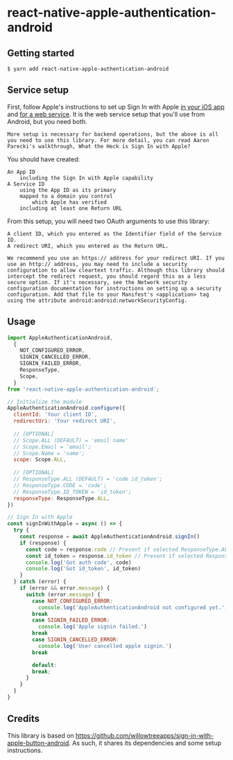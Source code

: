 # react-native-apple-authentication-android

## Getting started

`$ yarn add react-native-apple-authentication-android`

## Service setup

First, follow Apple's instructions to set up Sign In with Apple [in your iOS app](https://help.apple.com/developer-account/#/devde676e696) and [for a web service](https://help.apple.com/developer-account/#/dev1c0e25352). It is the web service setup that you'll use from Android, but you need both.

    More setup is necessary for backend operations, but the above is all you need to use this library. For more detail, you can read Aaron Parecki's walkthrough, What the Heck is Sign In with Apple?

You should have created:

    An App ID
        including the Sign In with Apple capability
    A Service ID
        using the App ID as its primary
        mapped to a domain you control
            which Apple has verified
        including at least one Return URL

From this setup, you will need two OAuth arguments to use this library:

    A client ID, which you entered as the Identifier field of the Service ID.
    A redirect URI, which you entered as the Return URL.

    We recommend you use an https:// address for your redirect URI. If you use an http:// address, you may need to include a security configuration to allow cleartext traffic. Although this library should intercept the redirect request, you should regard this as a less secure option. If it's necessary, see the Network security configuration documentation for instructions on setting up a security configuration. Add that file to your Manifest's <application> tag using the attribute android:android:networkSecurityConfig.

## Usage

```javascript
import AppleAuthenticationAndroid,
  {
    NOT_CONFIGURED_ERROR,
    SIGNIN_CANCELLED_ERROR,
    SIGNIN_FAILED_ERROR,
    ResponseType,
    Scope,
  }
from 'react-native-apple-authentication-android';

// Initialize the module
AppleAuthenticationAndroid.configure({
  clientId: 'Your client ID',
  redirectUri: 'Your redirect URI',
  
  // [OPTIONAL]
  // Scope.ALL (DEFAULT) = 'email name'
  // Scope.Email = 'email';
  // Scope.Name = 'name';  
  scope: Scope.ALL,
  
  // [OPTIONAL]
  // ResponseType.ALL (DEFAULT) = 'code id_token'; 
  // ResponseType.CODE = 'code';
  // ResponseType.ID_TOKEN = 'id_token';
  responseType: ResponseType.ALL, 
})

// Sign In with Apple
const signInWithApple = async () => {
  try {
    const response = await AppleAuthenticationAndroid.signIn()
    if (response) {
      const code = response.code // Present if selected ResponseType.ALL / ResponseType.CODE
      const id_token = response.id_token // Present if selected ResponseType.ALL / ResponseType.ID_TOKEN
      console.log('Got auth code', code)
      console.log('Got id_token', id_token)
    }
  } catch (error) {
    if (error && error.message) {
      switch (error.message) {
        case NOT_CONFIGURED_ERROR:
          console.log('AppleAuthenticationAndroid not configured yet.')
        break
        case SIGNIN_FAILED_ERROR:
          console.log('Apple signin failed.')
        break
        case SIGNIN_CANCELLED_ERROR:
          console.log('User cancelled apple signin.')
        break

        default:
        break;
      }
    }
  }
}


```

## Credits

This library is based on https://github.com/willowtreeapps/sign-in-with-apple-button-android. As such, it shares its dependencies and some setup instructions.
